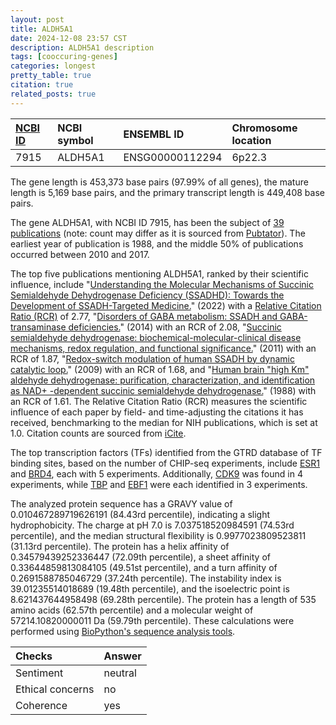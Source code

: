 ```yaml
---
layout: post
title: ALDH5A1
date: 2024-12-08 23:57 CST
description: ALDH5A1 description
tags: [cooccuring-genes]
categories: longest
pretty_table: true
citation: true
related_posts: true
---
```




| [NCBI ID](https://www.ncbi.nlm.nih.gov/gene/7915) | NCBI symbol | ENSEMBL ID | Chromosome location |
| :-------- | :------- | :-------- | :------- |
| 7915  | ALDH5A1 | ENSG00000112294 | 6p22.3  |



The gene length is 453,373 base pairs (97.99% of all genes), the mature length is 5,169 base pairs, and the primary transcript length is 449,408 base pairs.


The gene ALDH5A1, with NCBI ID 7915, has been the subject of [39 publications](https://pubmed.ncbi.nlm.nih.gov/?term=%22ALDH5A1%22) (note: count may differ as it is sourced from [Pubtator](https://academic.oup.com/nar/article/47/W1/W587/5494727)). The earliest year of publication is 1988, and the middle 50% of publications occurred between 2010 and 2017.


The top five publications mentioning ALDH5A1, ranked by their scientific influence, include "[Understanding the Molecular Mechanisms of Succinic Semialdehyde Dehydrogenase Deficiency (SSADHD): Towards the Development of SSADH-Targeted Medicine.](https://pubmed.ncbi.nlm.nih.gov/35269750)" (2022) with a [Relative Citation Ratio (RCR)](https://journals.plos.org/plosbiology/article?id=10.1371/journal.pbio.1002541) of 2.77, "[Disorders of GABA metabolism: SSADH and GABA-transaminase deficiencies.](https://pubmed.ncbi.nlm.nih.gov/25485164)" (2014) with an RCR of 2.08, "[Succinic semialdehyde dehydrogenase: biochemical-molecular-clinical disease mechanisms, redox regulation, and functional significance.](https://pubmed.ncbi.nlm.nih.gov/20973619)" (2011) with an RCR of 1.87, "[Redox-switch modulation of human SSADH by dynamic catalytic loop.](https://pubmed.ncbi.nlm.nih.gov/19300440)" (2009) with an RCR of 1.68, and "[Human brain "high Km" aldehyde dehydrogenase: purification, characterization, and identification as NAD+ -dependent succinic semialdehyde dehydrogenase.](https://pubmed.ncbi.nlm.nih.gov/3190233)" (1988) with an RCR of 1.61. The Relative Citation Ratio (RCR) measures the scientific influence of each paper by field- and time-adjusting the citations it has received, benchmarking to the median for NIH publications, which is set at 1.0. Citation counts are sourced from [iCite](https://icite.od.nih.gov).





The top transcription factors (TFs) identified from the GTRD database of TF binding sites, based on the number of CHIP-seq experiments, include [ESR1](https://www.ncbi.nlm.nih.gov/gene/2099) and [BRD4](https://www.ncbi.nlm.nih.gov/gene/23476), each with 5 experiments. Additionally, [CDK9](https://www.ncbi.nlm.nih.gov/gene/1025) was found in 4 experiments, while [TBP](https://www.ncbi.nlm.nih.gov/gene/6908) and [EBF1](https://www.ncbi.nlm.nih.gov/gene/1879) were each identified in 3 experiments.











The analyzed protein sequence has a GRAVY value of 0.010467289719626191 (84.43rd percentile), indicating a slight hydrophobicity. The charge at pH 7.0 is 7.037518520984591 (74.53rd percentile), and the median structural flexibility is 0.9977023809523811 (31.13rd percentile). The protein has a helix affinity of 0.34579439252336447 (72.09th percentile), a sheet affinity of 0.33644859813084105 (49.51st percentile), and a turn affinity of 0.2691588785046729 (37.24th percentile). The instability index is 39.01235514018689 (19.48th percentile), and the isoelectric point is 8.621437644958498 (69.28th percentile). The protein has a length of 535 amino acids (62.57th percentile) and a molecular weight of 57214.10820000011 Da (59.79th percentile). These calculations were performed using [BioPython's sequence analysis tools](https://biopython.org/docs/1.75/api/Bio.SeqUtils.ProtParam.html).



| Checks    | Answer |
| :-------- | :------- |
| Sentiment  | neutral   |
| Ethical concerns | no     |
| Coherence    | yes    |